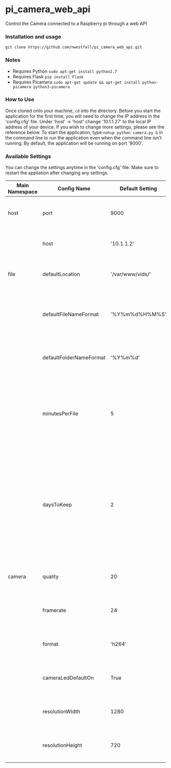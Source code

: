 # pi_camera_web_api
Control the Camera connected to a Raspberry pi through a web API

### Installation and usage

`git clone https://github.com/nwestfall/pi_camera_web_api.git`

### Notes

  * Requires Python `sudo apt-get install python2.7`
  * Requires Flask `pip install Flask`
  * Requires Picamera `sudo apt-get update && apt-get install python-picamera python3-picamera`
  
### How to Use
Once cloned onto your machine, `cd` into the directory.  Before you start the application for the first time, you will need to change the IP address in the 'config.cfg' file.  Under 'host' -> 'host' change '10.1.1.27' to the local IP address of your device.  If you wish to change more settings, please see the reference below.  To start the application, type `nohup python camera.py &` in the command line to run the application even when the command line isn't running.  By default, the application will be running on port '9000'.

### Available Settings
You can change the settings anytime in the 'config.cfg' file.  Make sure to restart the appliation after changing any settings.

|Main Namespace|Config Name            |Default Setting |Description                                                          |
|--------------|-----------------------|----------------|---------------------------------------------------------------------|
|host          |port                   |9000            |This is the port that the API will available from                    |
|              |host                   |'10.1.1.2'      |This is the local IP address of the machine                          |
|file          |defaultLocation        |'/var/www/vids/'|Location where video files will be stored (must end in '/')          |
|              |defaultFileNameFormat  |'%Y%m%d%H%M%S'  |File name format for video files (must be in a valid date format) [reference](https://docs.python.org/2/library/datetime.html#strftime-and-strptime-behavior)|
|              |defaultFolderNameFormat|'%Y%m%d'        |File name format for folders (must be in a valid date format) [reference](https://docs.python.org/2/library/datetime.html#strftime-and-strptime-behavior)|
|              |minutesPerFile         |5               |This number has to do with your RAM and SD card IO.  If the size is too large, the application may crash due to IO problems |
|              |daysToKeep             |2               |Set the number of days you want to keep vidoe footage for.  Take into consideration how many hours a day you plan to have the device recording and how large your SD card is |
|camera        |quality                |20              |Set the quality of the video being recorded [reference](http://photo.net/learn/jpeg/#qual) |
|              |framerate              |24              |Set the framerate for the video being recorded                       |
|              |format                 |'h264'          |Set for video format you want to record in [reference](http://picamera.readthedocs.io/en/release-1.12/api_encoders.html#piencoder) |
|              |cameraLedDefaultOn     |True            |Control whether the camera LED is on/off by default                  |
|              |resolutionWidth        |1280            |Set the resolution width of what you are recording                   |
|              |resolutionHeight       |720             |Set the resolution height of what you are recording                  |
